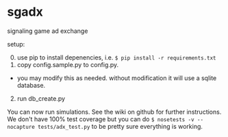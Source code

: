 # sgadx
signaling game ad exchange

setup:

0. use pip to install depenencies, i.e. `$ pip install -r requirements.txt`
1. copy config.sample.py to config.py. 
 * you may modify this as needed. without modification it will use a sqlite database.
2. run db_create.py

You can now run simulations. See the wiki on github for further instructions. We don't have 100% test coverage but you can do `$ nosetests -v --nocapture tests/adx_test.py` to be pretty sure everything is working.
